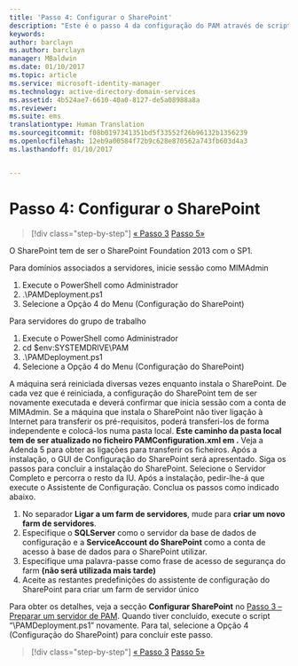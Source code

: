 ```yaml
---
title: 'Passo 4: Configurar o SharePoint'
description: "Este é o passo 4 da configuração do PAM através de scripts. Neste passo, vai configurar o SharePoint para o utilizar como parte da implementação do PAM."
keywords: 
author: barclayn
ms.author: barclayn
manager: MBaldwin
ms.date: 01/10/2017
ms.topic: article
ms.service: microsoft-identity-manager
ms.technology: active-directory-domain-services
ms.assetid: 4b524ae7-6610-40a0-8127-de5a08988a8a
ms.reviewer: 
ms.suite: ems
translationtype: Human Translation
ms.sourcegitcommit: f08b0197341351bd5f33552f26b96132b1356239
ms.openlocfilehash: 12eb9a00584f72b9c628e870562a743fb603d4a3
ms.lasthandoff: 01/10/2017


---
```


# <a name="step-4-configuring-sharepoint"></a>Passo 4: Configurar o SharePoint

>[!div class="step-by-step"]
[« Passo 3](sp1-step3-installing-configuring-sql.md)
[Passo 5»](sp1-step5-configuring-pam.md)

O SharePoint tem de ser o SharePoint Foundation 2013 com o SP1.

Para domínios associados a servidores, inicie sessão como MIMAdmin

1. Execute o PowerShell como Administrador
2.  .\PAMDeployment.ps1
3.  Selecione a Opção 4 do Menu (Configuração do SharePoint)


Para servidores do grupo de trabalho

1. Execute o PowerShell como Administrador
2.  cd $env:SYSTEMDRIVE\PAM
3.  .\PAMDeployment.ps1
4. Selecione a Opção 4 do Menu (Configuração do SharePoint)

A máquina será reiniciada diversas vezes enquanto instala o SharePoint. De cada vez que é reiniciada, a configuração do SharePoint tem de ser novamente executada e deverá confirmar que inicia sessão com a conta de MIMAdmin.
Se a máquina que instala o SharePoint não tiver ligação à Internet para transferir os pré-requisitos, poderá transferi-los de forma independente e colocá-los numa pasta local. **Este caminho da pasta local tem de ser atualizado no ficheiro PAMConfiguration.xml em <PrerequisitesBinaryLocation/>.** Veja a Adenda 5 para obter as ligações para transferir os ficheiros.
Após a instalação, o GUI de Configuração do SharePoint será apresentado. Siga os passos para concluir a instalação do SharePoint. Selecione o Servidor Completo e percorra o resto da IU. Após a instalação, pedir-lhe-á que execute o Assistente de Configuração. Conclua os passos como indicado abaixo.

1. No separador **Ligar a um farm de servidores**, mude para **criar um novo farm de servidores**.
2. Especifique o **SQLServer** como o servidor da base de dados de configuração e a **ServiceAccount do SharePoint** como a conta de acesso à base de dados para o SharePoint utilizar.
3. Especifique uma palavra-passe como frase de acesso de segurança do farm **(não será utilizada mais tarde)**
4. Aceite as restantes predefinições do assistente de configuração do SharePoint para criar um farm de servidor único

Para obter os detalhes, veja a secção **Configurar SharePoint** no [Passo 3 – Preparar um servidor de PAM](/microsoft-identity-manager/pam/step-3-prepare-pam-server). Quando tiver concluído, execute o script “\PAMDeployment.ps1” novamente. Para tal, selecione a Opção 4 (Configuração do SharePoint) para concluir este passo.

>[!div class="step-by-step"]
[« Passo 3](sp1-step3-installing-configuring-sql.md)
[Passo 5»](sp1-step5-configuring-pam.md)

